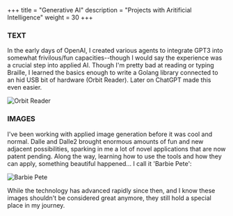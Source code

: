 +++
title = "Generative AI"
description = "Projects with Aritificial Intelligence"
weight = 30
+++

### TEXT
In the early days of OpenAI, I created various agents to integrate GPT3 into somewhat frivilous/fun capacities--though I would say the experience was a crucial step into applied AI. Though I'm pretty bad at reading or typing Braille, I learned the basics enough to write a Golang library connected to an hid USB bit of hardware (Orbit Reader). Later on ChatGPT made this even easier.

![Orbit Reader](/images/orbit-reader.png)

### IMAGES

I've been working with applied image generation before it was cool and normal. Dalle and Dalle2 brought enormous amounts of fun and new adjacent possibilities, sparking in me a lot of novel applications that are now patent pending. Along the way, learning how to use the tools and how they can apply, something beautiful happened... I call it 'Barbie Pete':

![Barbie Pete](/images/barbie-pete/montage.png)

While the technology has advanced rapidly since then, and I know these images shouldn't be considered great anymore, they still hold a special place in my journey.

